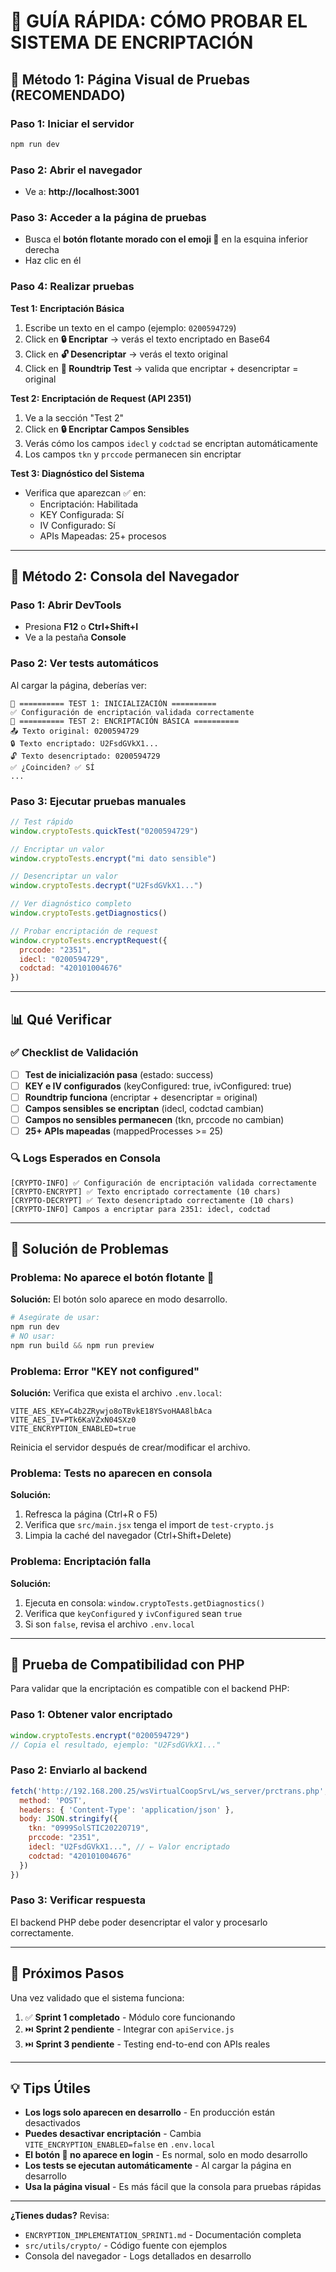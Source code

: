 # 🧪 GUÍA RÁPIDA: CÓMO PROBAR EL SISTEMA DE ENCRIPTACIÓN

## 🚀 Método 1: Página Visual de Pruebas (RECOMENDADO)

### Paso 1: Iniciar el servidor
```powershell
npm run dev
```

### Paso 2: Abrir el navegador
- Ve a: **http://localhost:3001**

### Paso 3: Acceder a la página de pruebas
- Busca el **botón flotante morado con el emoji 🔐** en la esquina inferior derecha
- Haz clic en él

### Paso 4: Realizar pruebas

**Test 1: Encriptación Básica**
1. Escribe un texto en el campo (ejemplo: `0200594729`)
2. Click en **🔒 Encriptar** → verás el texto encriptado en Base64
3. Click en **🔓 Desencriptar** → verás el texto original
4. Click en **🔄 Roundtrip Test** → valida que encriptar + desencriptar = original

**Test 2: Encriptación de Request (API 2351)**
1. Ve a la sección "Test 2"
2. Click en **🔒 Encriptar Campos Sensibles**
3. Verás cómo los campos `idecl` y `codctad` se encriptan automáticamente
4. Los campos `tkn` y `prccode` permanecen sin encriptar

**Test 3: Diagnóstico del Sistema**
- Verifica que aparezcan ✅ en:
  - Encriptación: Habilitada
  - KEY Configurada: Sí
  - IV Configurado: Sí
  - APIs Mapeadas: 25+ procesos

---

## 🧪 Método 2: Consola del Navegador

### Paso 1: Abrir DevTools
- Presiona **F12** o **Ctrl+Shift+I**
- Ve a la pestaña **Console**

### Paso 2: Ver tests automáticos
Al cargar la página, deberías ver:
```
🧪 ========== TEST 1: INICIALIZACIÓN ==========
✅ Configuración de encriptación validada correctamente
🧪 ========== TEST 2: ENCRIPTACIÓN BÁSICA ==========
📤 Texto original: 0200594729
🔒 Texto encriptado: U2FsdGVkX1...
🔓 Texto desencriptado: 0200594729
✅ ¿Coinciden? ✅ SÍ
...
```

### Paso 3: Ejecutar pruebas manuales
```javascript
// Test rápido
window.cryptoTests.quickTest("0200594729")

// Encriptar un valor
window.cryptoTests.encrypt("mi dato sensible")

// Desencriptar un valor
window.cryptoTests.decrypt("U2FsdGVkX1...")

// Ver diagnóstico completo
window.cryptoTests.getDiagnostics()

// Probar encriptación de request
window.cryptoTests.encryptRequest({
  prccode: "2351",
  idecl: "0200594729",
  codctad: "420101004676"
})
```

---

## 📊 Qué Verificar

### ✅ Checklist de Validación

- [ ] **Test de inicialización pasa** (estado: success)
- [ ] **KEY e IV configurados** (keyConfigured: true, ivConfigured: true)
- [ ] **Roundtrip funciona** (encriptar + desencriptar = original)
- [ ] **Campos sensibles se encriptan** (idecl, codctad cambian)
- [ ] **Campos no sensibles permanecen** (tkn, prccode no cambian)
- [ ] **25+ APIs mapeadas** (mappedProcesses >= 25)

### 🔍 Logs Esperados en Consola

```
[CRYPTO-INFO] ✅ Configuración de encriptación validada correctamente
[CRYPTO-ENCRYPT] ✅ Texto encriptado correctamente (10 chars)
[CRYPTO-DECRYPT] ✅ Texto desencriptado correctamente (10 chars)
[CRYPTO-INFO] Campos a encriptar para 2351: idecl, codctad
```

---

## 🐛 Solución de Problemas

### Problema: No aparece el botón flotante 🔐

**Solución:** El botón solo aparece en modo desarrollo.
```powershell
# Asegúrate de usar:
npm run dev
# NO usar:
npm run build && npm run preview
```

### Problema: Error "KEY not configured"

**Solución:** Verifica que exista el archivo `.env.local`:
```env
VITE_AES_KEY=C4b2ZRywjo8oTBvkE18YSvoHAA8lbAca
VITE_AES_IV=PTk6KaVZxN04SXz0
VITE_ENCRYPTION_ENABLED=true
```

Reinicia el servidor después de crear/modificar el archivo.

### Problema: Tests no aparecen en consola

**Solución:** 
1. Refresca la página (Ctrl+R o F5)
2. Verifica que `src/main.jsx` tenga el import de `test-crypto.js`
3. Limpia la caché del navegador (Ctrl+Shift+Delete)

### Problema: Encriptación falla

**Solución:**
1. Ejecuta en consola: `window.cryptoTests.getDiagnostics()`
2. Verifica que `keyConfigured` y `ivConfigured` sean `true`
3. Si son `false`, revisa el archivo `.env.local`

---

## 🎯 Prueba de Compatibilidad con PHP

Para validar que la encriptación es compatible con el backend PHP:

### Paso 1: Obtener valor encriptado
```javascript
window.cryptoTests.encrypt("0200594729")
// Copia el resultado, ejemplo: "U2FsdGVkX1..."
```

### Paso 2: Enviarlo al backend
```javascript
fetch('http://192.168.200.25/wsVirtualCoopSrvL/ws_server/prctrans.php', {
  method: 'POST',
  headers: { 'Content-Type': 'application/json' },
  body: JSON.stringify({
    tkn: "0999SolSTIC20220719",
    prccode: "2351",
    idecl: "U2FsdGVkX1...", // ← Valor encriptado
    codctad: "420101004676"
  })
})
```

### Paso 3: Verificar respuesta
El backend PHP debe poder desencriptar el valor y procesarlo correctamente.

---

## 📝 Próximos Pasos

Una vez validado que el sistema funciona:

1. ✅ **Sprint 1 completado** - Módulo core funcionando
2. ⏭️ **Sprint 2 pendiente** - Integrar con `apiService.js`
3. ⏭️ **Sprint 3 pendiente** - Testing end-to-end con APIs reales

---

## 💡 Tips Útiles

- **Los logs solo aparecen en desarrollo** - En producción están desactivados
- **Puedes desactivar encriptación** - Cambia `VITE_ENCRYPTION_ENABLED=false` en `.env.local`
- **El botón 🔐 no aparece en login** - Es normal, solo en modo desarrollo
- **Los tests se ejecutan automáticamente** - Al cargar la página en desarrollo
- **Usa la página visual** - Es más fácil que la consola para pruebas rápidas

---

**¿Tienes dudas?** Revisa:
- `ENCRYPTION_IMPLEMENTATION_SPRINT1.md` - Documentación completa
- `src/utils/crypto/` - Código fuente con ejemplos
- Consola del navegador - Logs detallados en desarrollo
